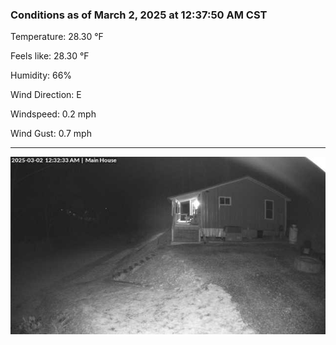 ### Conditions as of March 2, 2025 at 12:37:50 AM CST 

Temperature: 28.30 &deg;F

Feels like: 28.30 &deg;F

Humidity: 66%

Wind Direction: E

Windspeed: 0.2 mph

Wind Gust: 0.7 mph

---

<img src="./images/latest.jpeg"/>

